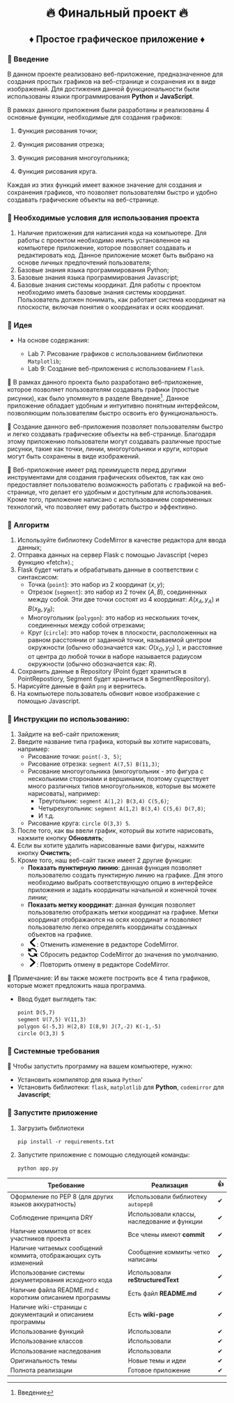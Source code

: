 # <center>🔥  Финальный проект  🔥</center>

## <center>♦️  Простое графическое приложение  ♦️</center>


### 💠 Введение

В данном проекте реализовано веб-приложение, предназначенное для создания простых графиков на веб-странице и сохранения их в виде изображений. Для достижения данной функциональности были использованы языки программирования **Python** и **JavaScript**.

В рамках данного приложения были разработаны и реализованы 4 основные функции, необходимые для создания графиков:

1. Функция рисования точки;
   
2. Функция рисования отрезка;

3. Функция рисования многоугольника;

4. Функция рисования круга.

Каждая из этих функций имеет важное значение для создания и сохранения графиков, что позволяет пользователям быстро и удобно создавать графические объекты на веб-странице.   

### 💠 Необходимые условия для использования проекта

1. Наличие приложения для написания кода на компьютере. Для работы с проектом необходимо иметь установленное на компьютере приложение, которое позволяет создавать и редактировать код. Данное приложение может быть выбрано на основе личных предпочтений пользователя;
2. Базовые знания языка программирования Python;
3. Базовые знания языка программирования Javascript;
4. Базовые знания системы координат. Для работы с проектом необходимо иметь базовые знания системы координат. Пользователь должен понимать, как работает система координат на плоскости, включая понятия о координатах и осях координат.


### 💠 Идея

- На основе содержания:

    - Lab 7: Рисование графиков с использованием библиотеки `Matplotlib`;
    - Lab 9: Создание веб-приложения с использованием `Flask`.

🔸 В рамках данного проекта было разработано веб-приложение, которое позволяет пользователям создавать графики (простые рисунки), как было упомянуто в разделе Введение[^1]. Данное приложение обладает удобным и интуитивно понятным интерфейсом, позволяющим пользователям быстро освоить его функциональность.
[^1]: Введение

🔸 Создание данного веб-приложения позволяет пользователям быстро и легко создавать графические объекты на веб-странице. Благодаря этому приложению пользователи могут создавать различные простые рисунки, такие как точки, линии, многоугольники и круги, которые могут быть сохранены в виде изображений.

🔸 Веб-приложение имеет ряд преимуществ перед другими инструментами для создания графических объектов, так как оно предоставляет пользователю возможность работать с графикой на веб-странице, что делает его удобным и доступным для использования. Кроме того, приложение написано с использованием современных технологий, что позволяет ему работать быстро и эффективно.

### 💠 Алгоритм

1. Используйте библиотеку CodeMirror в качестве редактора для ввода данных;
2. Отправка данных на сервер Flask с помощью Javascript (через функцию «fetch»).;
3. Flask будет читать и обрабатывать данные в соответствии с синтаксисом:
    - Точка (`point`): это набор из 2 координат $(x, y)$;
    - Отрезок (`segment`): это набор из 2 точек $(A, B)$, соединенных между собой. Эти две точки состоят из 4 координат: $A(x_A, y_A)$ и $B(x_B, y_B)$;
    - Многоугольник (`polygon`): это набор из нескольких точек, соединенных между собой отрезками;
    - Круг (`circle`): это набор точек в плоскости, расположенных на равном расстоянии от заданной точки, называемой центром окружности (обычно обозначается как: $O(x_O, y_O)$ ), и расстояние от центра до любой точки в наборе называется радиусом окружности (обычно обозначается как: $R$).
4. Сохранить данные в Repository (Point будет храниться в PointRepostiory, Segment будет храниться в SegmentRepository).
5. Нарисуйте данные в файл `png` и вернитесь.
6. На компьютере пользователь обновит новое изображение с помощью Javascript.

### 💠 Инструкции по использованию:

1. Зайдите на веб-сайт приложения;
2. Введите название типа графика, который вы хотите нарисовать, например:
    - Рисование точки: `point(-3, 5)`;
    - Рисование отрезка: `segment A(7,5) B(11,3)`;
    - Рисование многоугольника (многоугольник - это фигура с несколькими сторонами и вершинами, поэтому существует много различных типов многоугольников, которые вы можете нарисовать), например:
        - Треугольник: `segment A(1,2) B(3,4) C(5,6)`;
        - Четырехугольник: `segment A(1,2) B(3,4) C(5,6) D(7,8)`;
        - И т.д.
    - Рисование круга: `circle O(3,3) 5`.
3. После того, как вы ввели график, который вы хотите нарисовать, нажмите кнопку **Обновлять**;
4. Если вы хотите удалить нарисованные вами фигуры, нажмите кнопку **Очистить**;
5. Кроме того, наш веб-сайт также имеет 2 другие функции:
    - **Показать пунктирную линию**: данная функция позволяет пользователю создать пунктирную линию на графике. Для этого необходимо выбрать соответствующую опцию в интерфейсе приложения и задать координаты начальной и конечной точек линии;
    - **Показать метку координат**: данная функция позволяет пользователю отображать метки координат на графике. Метки координат отображаются на осях координат и позволяют пользователю легко определять координаты созданных объектов на графике. 
    - <img src="static/icons/undo.png" width="20" heigt="20"/>: Отменить изменение в редакторе CodeMirror.
    - <img src="static/icons/reset.png" width="20" heigt="20"/>: Сбросить редактор CodeMirror до значения по умолчанию.
    - <img src="static/icons/redo.png" width="20" heigt="20"/>: Повторить отмену в редакторе CodeMirror.

🔶 Примечание: И вы также можете построить все 4 типа графиков, которые может предложить наша программа.
+ Ввод будет выглядеть так:
   ```
   point D(5,7)
   segment U(7,5) V(11,3)
   polygon G(-5,3) H(2,8) I(8,9) J(7,-2) K(-1,-5)
   circle O(3,3) 5
   ```

### 💠 Системные требования

🔻 Чтобы запустить программу на вашем компьютере, нужно:
- Установить компилятор для языка `Python`'
- Установить библиотеки: `flask`, `matplotlib` для **Python**, `codemirror` для **Javascript**;

### 💠 Запустите приложение
1. Загрузить библиотеки
    ```
    pip install -r requirements.txt
    ```

2. Запустите приложение с помощью следующей команды:
    ```bash
    python app.py 
    ```

| Требование | Реализация | :+1: |
|------------|------|------|
|Оформление по PEP 8 (для других языков аккуратность)|Использовали библиотеку `autopep8`|✔|
|Соблюдение принципа DRY|Использовали классы, наследование и функции|✔|
|Наличие коммитов от всех участников проекта|Все члены имеют **сommit**|✔|
|Наличие читаемых сообщений коммита, отображающих суть изменений|Сообщение коммиты четко написаны|✔|
|Использование системы докуметирования исходного кода|Использовали **reStructuredText**|✔|
|Наличие файла README.md с коротким описанием программы|Есть файл **README.md**|✔|
|Наличие wiki-страницы с документаций и описанием программы|Есть **wiki-page**|✔|
|Использование функций|Использовали|✔|
|Использование классов|Использовали|✔|
|Использование наследования|Использовали|✔|
|Оригинальность темы|Новые темы и идеи|✔|
|Полнота реализации|Готовое приложение|✔|
